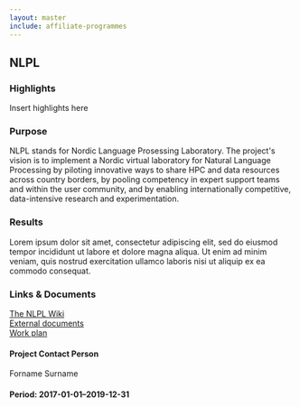 ```yaml
---
layout: master
include: affiliate-programmes
---
```


## NLPL

### Highlights
Insert highlights here

### Purpose
NLPL stands for Nordic Language Prosessing Laboratory. The project's vision is to implement a Nordic virtual laboratory for Natural Language Processing by piloting innovative ways to share HPC and data resources across country borders, by pooling competency in expert support teams and within the user community, and by enabling internationally competitive, data-intensive research and experimentation.
 
### Results
Lorem ipsum dolor sit amet, consectetur adipiscing elit, sed do eiusmod tempor incididunt ut labore et dolore magna aliqua. Ut enim ad minim veniam, quis nostrud exercitation ullamco laboris nisi ut aliquip ex ea commodo consequat. 
 
### Links & Documents
[The NLPL Wiki](http://wiki.nlpl.eu/index.php/Home) <br/>
[External documents](https://wiki.neic.no/wiki/Nordic_language_processing_laboratory) <br/>
[Work plan](https://wiki.neic.no/w/ext/img_auth.php/a/a9/20161220_NeIC_NLPL_workplan_approved.pdf)

#### Project Contact Person
Forname Surname

#### Period: 2017-01-01–2019-12-31
                     


